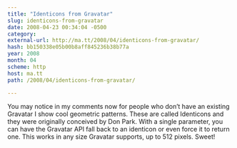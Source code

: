 ```yaml
---
title: "Identicons from Gravatar"
slug: identicons-from-gravatar
date: 2008-04-23 00:34:04 -0500
category: 
external-url: http://ma.tt/2008/04/identicons-from-gravatar/
hash: bb150338e05b00b8aff845236b38b77a
year: 2008
month: 04
scheme: http
host: ma.tt
path: /2008/04/identicons-from-gravatar/

---
```


You may notice in my comments now for people who don’t have an existing Gravatar I show cool geometric patterns. These are called Identicons and they were originally conceived by Don Park. With a single parameter, you can have the Gravatar API fall back to an identicon or even force it to return one. This works in any size Gravatar supports, up to 512 pixels. Sweet!

